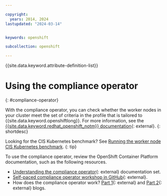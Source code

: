 ```yaml
---

copyright:
  years: 2014, 2024
lastupdated: "2024-03-14"


keywords: openshift

subcollection: openshift

---
```



{{site.data.keyword.attribute-definition-list}}





# Using the compliance operator
{: #compliance-operator}

With the compliance operator, you can check whether the worker nodes in your cluster meet the set of criteria in the profile that is tailored to {{site.data.keyword.openshiftlong}}. For more information, see the [{{site.data.keyword.redhat_openshift_notm}} documentation](https://docs.openshift.com/container-platform/4.14/security/compliance_operator/co-concepts/compliance-operator-understanding.html){: external}.
{: shortdesc}


Looking for the CIS Kubernetes benchmark? See [Running the worker node CIS Kubernetes benchmark](/docs/openshift?topic=openshift-cis-benchmark#cis-worker-test).
{: tip}



To use the compliance operator, review the OpenShift Container Platform documentation, such as the following resources.
- [Understanding the compliance operator](https://docs.openshift.com/container-platform/4.14/security/compliance_operator/co-concepts/compliance-operator-understanding.html){: external} documentation set.
- [Self-paced compliance operator workshop in GitHub](https://github.com/openshift/compliance-operator/tree/master/doc/tutorials){: external}.
- How does the compliance operator work? [Part 1](https://www.redhat.com/blog/how-does-compliance-operator-work-for-openshift-part-1){: external} and [Part 2](https://www.redhat.com/blog/how-does-compliance-operator-work-for-openshift-part-2){: external} blogs.






